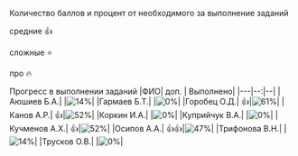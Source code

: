 Количество баллов и процент от необходимого за выполнение заданий

средние :+1:

сложные :star:

про :fire: 

Прогресс в выполнении заданий 
|ФИО| доп. | Выполнено|
|---|--:|--|
|Аюшиев Б.А.|  |![14%](https://progress-bar.dev/14/?title=3)|
|Гармаев Б.Т.|  |![0%](https://progress-bar.dev/0/?title=0)|
|Горобец О.Д.|  :+1:|![61%](https://progress-bar.dev/61/?title=13)|
|Канов А.Р.|  :+1:|![52%](https://progress-bar.dev/52/?title=11)|
|Коркин И.А.|  |![0%](https://progress-bar.dev/0/?title=-3&color=ff0000)|
|Куприйчук В.А.|  |![0%](https://progress-bar.dev/0/?title=0)|
|Кучменов А.Х.|  :+1:|![52%](https://progress-bar.dev/52/?title=11)|
|Осипов А.А.|  :+1::+1:|![47%](https://progress-bar.dev/47/?title=10)|
|Трифонова В.Н.|  |![14%](https://progress-bar.dev/14/?title=3)|
|Трусков О.В.|  |![0%](https://progress-bar.dev/0/?title=-3&color=ff0000)|











                                                                   












